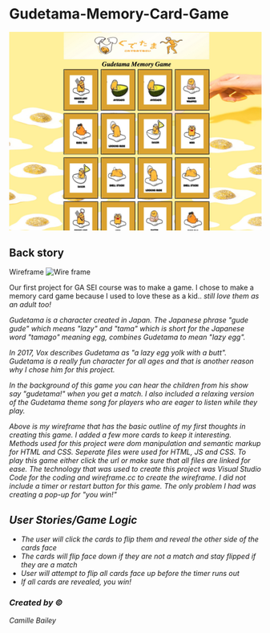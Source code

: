# Gudetama-Memory-Card-Game

![Final Result](images/Gudetama-final.jpg)

## Back story
Wireframe
![Wire frame](Gude-Wireframe.png)

Our first project for GA SEI course was to make a game. I chose to make a memory card game because I used to love these as a kid.. 
<em>still love them as an adult too!

<em>Gudetama is a character created in Japan. The Japanese phrase "gude gude" which means "lazy" and "tama" which is short for 
the Japanese word "tamago" meaning egg, combines Gudetama to mean "lazy egg".

In 2017, Vox describes Gudetama as "a lazy egg yolk with a butt". 
Gudetama is a really fun character for all ages and that is another reason why I chose him for this project.

In the background of this game you can hear the children from his show say "gudetama!" when you get a match. I also included 
a relaxing version of the Gudetama theme song for players who are eager to listen while they play.

Above is my wireframe that has the basic outline of my first thoughts in creating this game. I added a few more cards to keep 
it interesting.
Methods used for this project were dom manipulation and semantic markup for HTML and CSS. Seperate files were used for HTML, JS
and CSS. To play this game either click the url or make sure that all files are linked for ease.
The technology that was used to create this project was Visual Studio Code for the coding and wireframe.cc to create the wireframe.
I did not include a timer or restart button for this game. The only problem I had was creating a pop-up for "you win!"


## User Stories/Game Logic
- The user will click the cards to flip them and reveal the other side of the cards face
- The cards will flip face down if they are not a match and stay flipped if they are a match
- User will attempt to flip all cards face up before the timer runs out
- If all cards are revealed, you win!

### Created by ©
Camille Bailey